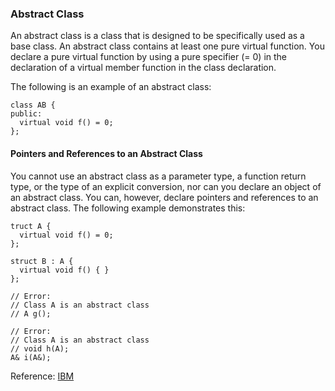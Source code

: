 ### Abstract Class 
An abstract class is a class that is designed to be specifically used as a base class. An abstract class contains at least one pure virtual function.
You declare a pure virtual function by using a pure specifier (= 0) in the declaration of a virtual member function in the class declaration.                      

The following is an example of an abstract class:               
```
class AB {
public:
  virtual void f() = 0;
};
```
#### Pointers and References to an Abstract Class
You cannot use an abstract class as a parameter type, a function return type, or the type of an explicit conversion, nor can you declare an object of an abstract class.
You can, however, declare pointers and references to an abstract class. The following example demonstrates this:                               
```
truct A {
  virtual void f() = 0;
};

struct B : A {
  virtual void f() { }
};

// Error:
// Class A is an abstract class
// A g();

// Error:
// Class A is an abstract class
// void h(A);
A& i(A&);
```
Reference: [IBM](https://www.ibm.com/docs/en/zos/2.4.0?topic=only-abstract-classes-c) 

